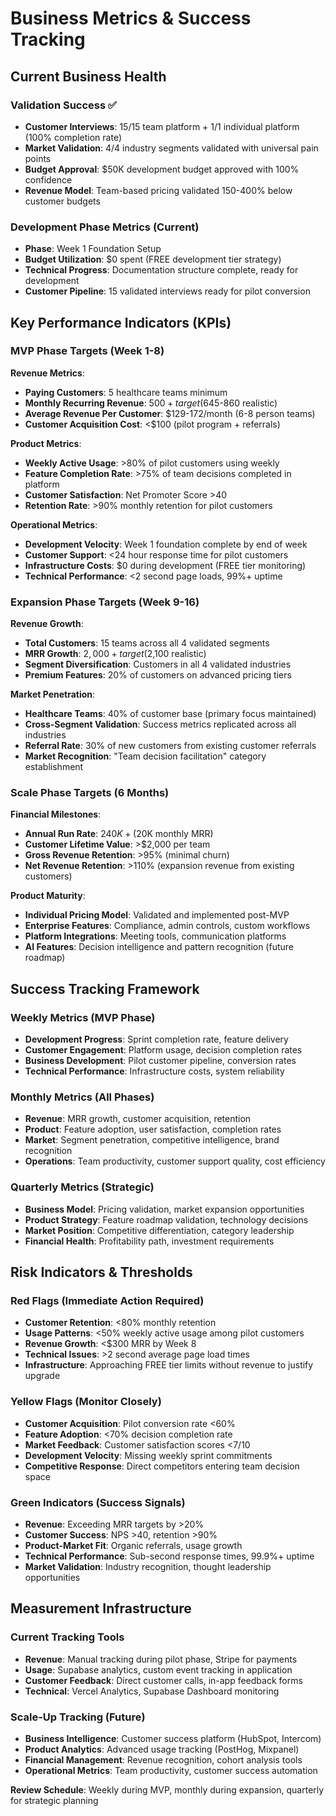 # Business Metrics & Success Tracking

## Current Business Health

### Validation Success ✅
- **Customer Interviews**: 15/15 team platform + 1/1 individual platform (100% completion rate)
- **Market Validation**: 4/4 industry segments validated with universal pain points
- **Budget Approval**: $50K development budget approved with 100% confidence
- **Revenue Model**: Team-based pricing validated 150-400% below customer budgets

### Development Phase Metrics (Current)
- **Phase**: Week 1 Foundation Setup
- **Budget Utilization**: $0 spent (FREE development tier strategy)
- **Technical Progress**: Documentation structure complete, ready for development
- **Customer Pipeline**: 15 validated interviews ready for pilot conversion

## Key Performance Indicators (KPIs)

### MVP Phase Targets (Week 1-8)
**Revenue Metrics**:
- **Paying Customers**: 5 healthcare teams minimum
- **Monthly Recurring Revenue**: $500+ target ($645-860 realistic)
- **Average Revenue Per Customer**: $129-172/month (6-8 person teams)
- **Customer Acquisition Cost**: <$100 (pilot program + referrals)

**Product Metrics**:
- **Weekly Active Usage**: >80% of pilot customers using weekly
- **Feature Completion Rate**: >75% of team decisions completed in platform
- **Customer Satisfaction**: Net Promoter Score >40
- **Retention Rate**: >90% monthly retention for pilot customers

**Operational Metrics**:
- **Development Velocity**: Week 1 foundation complete by end of week
- **Customer Support**: <24 hour response time for pilot customers
- **Infrastructure Costs**: $0 during development (FREE tier monitoring)
- **Technical Performance**: <2 second page loads, 99%+ uptime

### Expansion Phase Targets (Week 9-16)
**Revenue Growth**:
- **Total Customers**: 15 teams across all 4 validated segments
- **MRR Growth**: $2,000+ target ($2,100 realistic)
- **Segment Diversification**: Customers in all 4 validated industries
- **Premium Features**: 20% of customers on advanced pricing tiers

**Market Penetration**:
- **Healthcare Teams**: 40% of customer base (primary focus maintained)
- **Cross-Segment Validation**: Success metrics replicated across all industries
- **Referral Rate**: 30% of new customers from existing customer referrals
- **Market Recognition**: "Team decision facilitation" category establishment

### Scale Phase Targets (6 Months)
**Financial Milestones**:
- **Annual Run Rate**: $240K+ ($20K monthly MRR)
- **Customer Lifetime Value**: >$2,000 per team
- **Gross Revenue Retention**: >95% (minimal churn)
- **Net Revenue Retention**: >110% (expansion revenue from existing customers)

**Product Maturity**:
- **Individual Pricing Model**: Validated and implemented post-MVP
- **Enterprise Features**: Compliance, admin controls, custom workflows
- **Platform Integrations**: Meeting tools, communication platforms
- **AI Features**: Decision intelligence and pattern recognition (future roadmap)

## Success Tracking Framework

### Weekly Metrics (MVP Phase)
- **Development Progress**: Sprint completion rate, feature delivery
- **Customer Engagement**: Platform usage, decision completion rates
- **Business Development**: Pilot customer pipeline, conversion rates
- **Technical Performance**: Infrastructure costs, system reliability

### Monthly Metrics (All Phases)
- **Revenue**: MRR growth, customer acquisition, retention
- **Product**: Feature adoption, user satisfaction, completion rates
- **Market**: Segment penetration, competitive intelligence, brand recognition
- **Operations**: Team productivity, customer support quality, cost efficiency

### Quarterly Metrics (Strategic)
- **Business Model**: Pricing validation, market expansion opportunities
- **Product Strategy**: Feature roadmap validation, technology decisions
- **Market Position**: Competitive differentiation, category leadership
- **Financial Health**: Profitability path, investment requirements

## Risk Indicators & Thresholds

### Red Flags (Immediate Action Required)
- **Customer Retention**: <80% monthly retention
- **Usage Patterns**: <50% weekly active usage among pilot customers
- **Revenue Growth**: <$300 MRR by Week 8
- **Technical Issues**: >2 second average page load times
- **Infrastructure**: Approaching FREE tier limits without revenue to justify upgrade

### Yellow Flags (Monitor Closely)
- **Customer Acquisition**: Pilot conversion rate <60%
- **Feature Adoption**: <70% decision completion rate
- **Market Feedback**: Customer satisfaction scores <7/10
- **Development Velocity**: Missing weekly sprint commitments
- **Competitive Response**: Direct competitors entering team decision space

### Green Indicators (Success Signals)
- **Revenue**: Exceeding MRR targets by >20%
- **Customer Success**: NPS >40, retention >90%
- **Product-Market Fit**: Organic referrals, usage growth
- **Technical Performance**: Sub-second response times, 99.9%+ uptime
- **Market Validation**: Industry recognition, thought leadership opportunities

## Measurement Infrastructure

### Current Tracking Tools
- **Revenue**: Manual tracking during pilot phase, Stripe for payments
- **Usage**: Supabase analytics, custom event tracking in application
- **Customer Feedback**: Direct customer calls, in-app feedback forms
- **Technical**: Vercel Analytics, Supabase Dashboard monitoring

### Scale-Up Tracking (Future)
- **Business Intelligence**: Customer success platform (HubSpot, Intercom)
- **Product Analytics**: Advanced usage tracking (PostHog, Mixpanel)
- **Financial Management**: Revenue recognition, cohort analysis tools
- **Operational Metrics**: Team productivity, customer success automation

**Review Schedule**: Weekly during MVP, monthly during expansion, quarterly for strategic planning